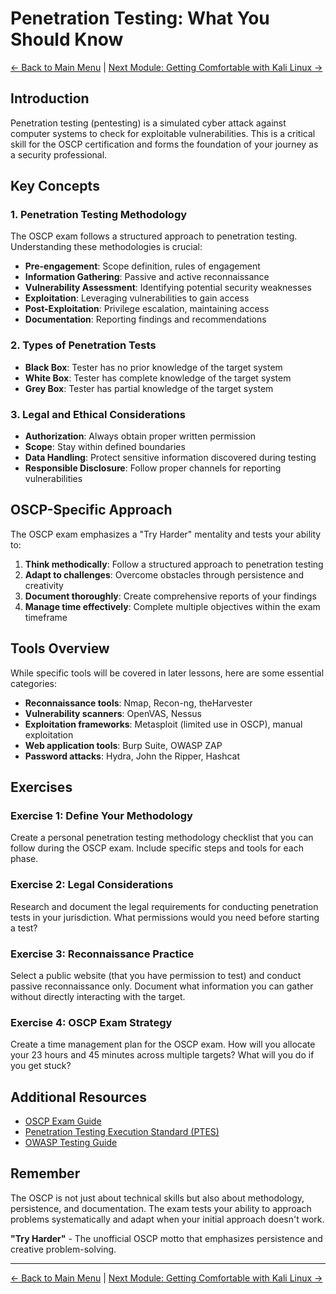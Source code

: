 # Penetration Testing: What You Should Know

[← Back to Main Menu](../readme.md) | [Next Module: Getting Comfortable with Kali Linux →](../02-Getting-Comfortable-with-Kali-Linux/)

## Introduction
Penetration testing (pentesting) is a simulated cyber attack against computer systems to check for exploitable vulnerabilities. This is a critical skill for the OSCP certification and forms the foundation of your journey as a security professional.

## Key Concepts

### 1. Penetration Testing Methodology
The OSCP exam follows a structured approach to penetration testing. Understanding these methodologies is crucial:

- **Pre-engagement**: Scope definition, rules of engagement
- **Information Gathering**: Passive and active reconnaissance
- **Vulnerability Assessment**: Identifying potential security weaknesses
- **Exploitation**: Leveraging vulnerabilities to gain access
- **Post-Exploitation**: Privilege escalation, maintaining access
- **Documentation**: Reporting findings and recommendations

### 2. Types of Penetration Tests

- **Black Box**: Tester has no prior knowledge of the target system
- **White Box**: Tester has complete knowledge of the target system
- **Grey Box**: Tester has partial knowledge of the target system

### 3. Legal and Ethical Considerations

- **Authorization**: Always obtain proper written permission
- **Scope**: Stay within defined boundaries
- **Data Handling**: Protect sensitive information discovered during testing
- **Responsible Disclosure**: Follow proper channels for reporting vulnerabilities

## OSCP-Specific Approach

The OSCP exam emphasizes a "Try Harder" mentality and tests your ability to:

1. **Think methodically**: Follow a structured approach to penetration testing
2. **Adapt to challenges**: Overcome obstacles through persistence and creativity
3. **Document thoroughly**: Create comprehensive reports of your findings
4. **Manage time effectively**: Complete multiple objectives within the exam timeframe

## Tools Overview

While specific tools will be covered in later lessons, here are some essential categories:

- **Reconnaissance tools**: Nmap, Recon-ng, theHarvester
- **Vulnerability scanners**: OpenVAS, Nessus
- **Exploitation frameworks**: Metasploit (limited use in OSCP), manual exploitation
- **Web application tools**: Burp Suite, OWASP ZAP
- **Password attacks**: Hydra, John the Ripper, Hashcat

## Exercises

### Exercise 1: Define Your Methodology
Create a personal penetration testing methodology checklist that you can follow during the OSCP exam. Include specific steps and tools for each phase.

### Exercise 2: Legal Considerations
Research and document the legal requirements for conducting penetration tests in your jurisdiction. What permissions would you need before starting a test?

### Exercise 3: Reconnaissance Practice
Select a public website (that you have permission to test) and conduct passive reconnaissance only. Document what information you can gather without directly interacting with the target.

### Exercise 4: OSCP Exam Strategy
Create a time management plan for the OSCP exam. How will you allocate your 23 hours and 45 minutes across multiple targets? What will you do if you get stuck?

## Additional Resources

- [OSCP Exam Guide](https://help.offensive-security.com/hc/en-us/articles/360040165632-OSCP-Exam-Guide)
- [Penetration Testing Execution Standard (PTES)](http://www.pentest-standard.org/)
- [OWASP Testing Guide](https://owasp.org/www-project-web-security-testing-guide/)

## Remember
The OSCP is not just about technical skills but also about methodology, persistence, and documentation. The exam tests your ability to approach problems systematically and adapt when your initial approach doesn't work.

**"Try Harder"** - The unofficial OSCP motto that emphasizes persistence and creative problem-solving.

---

[← Back to Main Menu](../readme.md) | [Next Module: Getting Comfortable with Kali Linux →](../02-Getting-Comfortable-with-Kali-Linux/)
